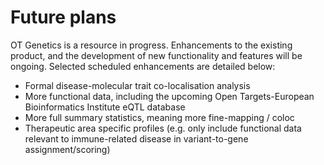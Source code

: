 # Future plans

OT Genetics is a resource in progress.  Enhancements to the existing product, and the development of new functionality and features will be ongoing.  Selected scheduled enhancements are detailed below:  

* Formal disease-molecular trait co-localisation analysis
* More functional data, including the upcoming Open Targets-European Bioinformatics Institute eQTL database
* More full summary statistics, meaning more fine-mapping / coloc
* Therapeutic area specific profiles \(e.g. only include functional data relevant to immune-related disease in variant-to-gene assignment/scoring\)

